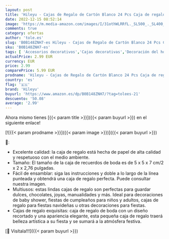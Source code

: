 ```yaml
---
layout: post
title: 'Hileyu - Cajas de Regalo de Cartón Blanco 24 Pcs Caja de regalo de boda Cajitas de Carton Blanco para Chuches con Cintas para Dulces  Chocolates Bodas  Cumpleaños  Navidad A'
date: 2022-12-15 08:52:14
image: 'https://m.media-amazon.com/images/I/31othWLRRfL._SL500_._SL400_.jpg'
comments: true
category: ofertas
author: 'tole.es'
slug: 'B0B148ZNH7-es Hileyu - Cajas de Regalo de Cartón Blanco 24 Pcs Caja de...'
sku: 'B0B148ZNH7-es'
tags: [ 'Accesorios decorativos','Cajas decorativas','Decoración del hogar','Hogar y cocina','hileyu','navidad','🇪🇸', ]
actualPrice: 2.99 EUR
currency: EUR
price: 2.99
comparePrice: 5.99 EUR
prodname: 'Hileyu - Cajas de Regalo de Cartón Blanco 24 Pcs Caja de regalo de boda Cajitas de Carton Blanco para Chuches con Cintas para Dulces  Chocolates Bodas  Cumpleaños  Navidad A'
country: 'es'
flag: '🇪🇸'
brand: 'Hileyu'
buyurl: 'https://www.amazon.es/dp/B0B148ZNH7/?tag=tolees-21'
descuento: '50.08'
average: '2.99'
---
```


Ahora mismo tienes [{{< param title >}}]({{< param buyurl >}}) en el siguiente enlace!

[![{{< param prodname >}}]({{< param image >}})]({{< param buyurl >}})

🔎:

- Excelente calidad: la caja de regalo está hecha de papel de alta calidad y respetuoso con el medio ambiente.
- Tamaño: El tamaño de la caja de recuerdos de boda es de 5 x 5 x 7 cm/2 x 2 x 2,76 pulgadas.
- Fácil de ensamblar: siga las instrucciones y doble a lo largo de la línea punteada y obtendrá una caja de regalo perfecta. Puede consultar nuestra imagen.
- Multiusos: estas lindas cajas de regalo son perfectas para guardar dulces, chocolates, joyas, manualidades y más. Ideal para decoraciones de baby shower, fiestas de cumpleaños para niños y adultos, cajas de regalo para fiestas navideñas u otras decoraciones para fiestas.
- Cajas de regalo exquisitas: caja de regalo de boda con un diseño recortado y una apariencia elegante, esta pequeña caja de regalo traerá belleza artística a su fiesta y se sumará a la atmósfera festiva.

[🛒 Visítala!!!]({{< param buyurl >}})
